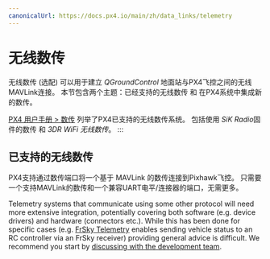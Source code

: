 ```yaml
---
canonicalUrl: https://docs.px4.io/main/zh/data_links/telemetry
---
```


# 无线数传

无线数传 (选配) 可以用于建立 *QGroundControl* 地面站与PX4飞控之间的无线MAVLink连接。 本节包含两个主题：已经支持的无线数传 和 在PX4系统中集成新的数传。

[PX4 用户手册 > 数传](http://docs.px4.io/en/telemetry/) 列举了PX4已支持的无线数传系统。 包括使用 *SiK Radio*固件的数传 和 *3DR WiFi 无线数传*。
:::

## 已支持的无线数传

PX4支持通过数传端口将一个基于 MAVLink 的数传连接到Pixhawk飞控。 只需要一个支持MAVLink的数传和一个兼容UART电平/连接器的端口，无需更多。

Telemetry systems that communicate using some other protocol will need more extensive integration, potentially covering both software (e.g. device drivers) and hardware (connectors etc.). While this has been done for specific cases (e.g. [FrSky Telemetry](../peripherals/frsky_telemetry.md) enables sending vehicle status to an RC controller via an FrSky receiver) providing general advice is difficult. We recommend you start by [discussing with the development team](../contribute/support.md).
